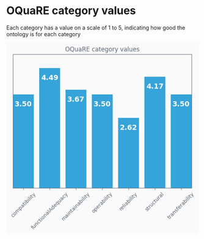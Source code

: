 # OQuaRE category values
Each category has a value on a scale of 1 to 5, indicating how good the ontology is for each category

![category values plot](ontologyAGROcategory_values.png)
